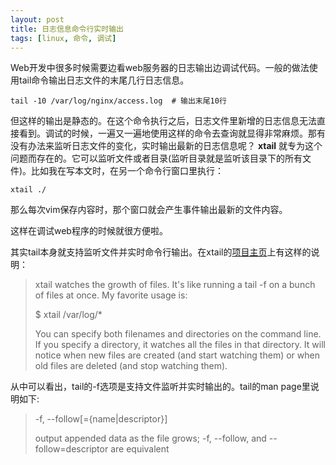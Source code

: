 ```yaml
---
layout: post
title: 日志信息命令行实时输出
tags: [linux, 命令, 调试]
---
```


Web开发中很多时候需要边看web服务器的日志输出边调试代码。一般的做法使用tail命令输出日志文件的末尾几行日志信息。

    tail -10 /var/log/nginx/access.log  # 输出末尾10行

但这样的输出是静态的。在这个命令执行之后，日志文件里新增的日志信息无法直接看到。调试的时候，一遍又一遍地使用这样的命令去查询就显得非常麻烦。那有没有办法来监听日志文件的变化，实时输出最新的日志信息呢？ **xtail** 就专为这个问题而存在的。它可以监听文件或者目录(监听目录就是监听该目录下的所有文件)。比如我在写本文时，在另一个命令行窗口里执行：

    xtail ./

那么每次vim保存内容时，那个窗口就会产生事件输出最新的文件内容。

这样在调试web程序的时候就很方便啦。

其实tail本身就支持监听文件并实时命令行输出。在xtail的[项目主页](http://www.unicom.com/sw/xtail)上有这样的说明：

>xtail watches the growth of files. It's like running a tail -f on a bunch of files at once. My favorite usage is:
>
>$ xtail /var/log/*
>
>You can specify both filenames and directories on the command line. If you specify a directory, it watches all the files in that directory. It will notice when new files are created (and start watching them) or when old files are deleted (and stop watching them).

从中可以看出，tail的-f选项是支持文件监听并实时输出的。tail的man page里说明如下:

>-f, --follow[={name|descriptor}]
>
>   output appended data as the file grows; -f,  --follow,  and --follow=descriptor are equivalent
>
